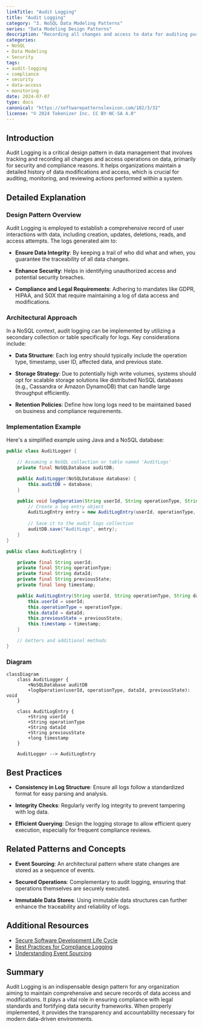 ```yaml
---
linkTitle: "Audit Logging"
title: "Audit Logging"
category: "3. NoSQL Data Modeling Patterns"
series: "Data Modeling Design Patterns"
description: "Recording all changes and access to data for auditing purposes to ensure security and compliance through detailed, chronological logs of user interactions with data."
categories:
- NoSQL
- Data Modeling
- Security
tags:
- audit-logging
- compliance
- security
- data-access
- monitoring
date: 2024-07-07
type: docs
canonical: "https://softwarepatternslexicon.com/102/3/32"
license: "© 2024 Tokenizer Inc. CC BY-NC-SA 4.0"
---
```


## Introduction

Audit Logging is a critical design pattern in data management that involves tracking and recording all changes and access operations on data, primarily for security and compliance reasons. It helps organizations maintain a detailed history of data modifications and access, which is crucial for auditing, monitoring, and reviewing actions performed within a system.

## Detailed Explanation

### Design Pattern Overview

Audit Logging is employed to establish a comprehensive record of user interactions with data, including creation, updates, deletions, reads, and access attempts. The logs generated aim to:

- **Ensure Data Integrity**: By keeping a trail of who did what and when, you guarantee the traceability of all data changes.
   
- **Enhance Security**: Helps in identifying unauthorized access and potential security breaches.
   
- **Compliance and Legal Requirements**: Adhering to mandates like GDPR, HIPAA, and SOX that require maintaining a log of data access and modifications.

### Architectural Approach

In a NoSQL context, audit logging can be implemented by utilizing a secondary collection or table specifically for logs. Key considerations include:

- **Data Structure**: Each log entry should typically include the operation type, timestamp, user ID, affected data, and previous state.
  
- **Storage Strategy**: Due to potentially high write volumes, systems should opt for scalable storage solutions like distributed NoSQL databases (e.g., Cassandra or Amazon DynamoDB) that can handle large throughput efficiently.
  
- **Retention Policies**: Define how long logs need to be maintained based on business and compliance requirements.

### Implementation Example

Here's a simplified example using Java and a NoSQL database:

```java
public class AuditLogger {

    // Assuming a NoSQL collection or table named 'AuditLogs'
    private final NoSQLDatabase auditDB;

    public AuditLogger(NoSQLDatabase database) {
        this.auditDB = database;
    }

    public void logOperation(String userId, String operationType, String dataId, String previousState) {
        // Create a log entry object
        AuditLogEntry entry = new AuditLogEntry(userId, operationType, dataId, previousState, System.currentTimeMillis());
        
        // Save it to the audit logs collection
        auditDB.save("AuditLogs", entry);
    }
}

public class AuditLogEntry {

    private final String userId;
    private final String operationType;
    private final String dataId;
    private final String previousState;
    private final long timestamp;

    public AuditLogEntry(String userId, String operationType, String dataId, String previousState, long timestamp) {
        this.userId = userId;
        this.operationType = operationType;
        this.dataId = dataId;
        this.previousState = previousState;
        this.timestamp = timestamp;
    }

    // Getters and additional methods
}
```

### Diagram

```mermaid
classDiagram
    class AuditLogger {
        +NoSQLDatabase auditDB
        +logOperation(userId, operationType, dataId, previousState): void
    }
    
    class AuditLogEntry {
        +String userId
        +String operationType
        +String dataId
        +String previousState
        +long timestamp
    }
    
    AuditLogger --> AuditLogEntry
```

## Best Practices

- **Consistency in Log Structure**: Ensure all logs follow a standardized format for easy parsing and analysis.
  
- **Integrity Checks**: Regularly verify log integrity to prevent tampering with log data.
  
- **Efficient Querying**: Design the logging storage to allow efficient query execution, especially for frequent compliance reviews.

## Related Patterns and Concepts

- **Event Sourcing**: An architectural pattern where state changes are stored as a sequence of events.

- **Secured Operations**: Complementary to audit logging, ensuring that operations themselves are securely executed.

- **Immutable Data Stores**: Using immutable data structures can further enhance the traceability and reliability of logs.

## Additional Resources

- [Secure Software Development Life Cycle](https://link-to-ssd-docs)
- [Best Practices for Compliance Logging](https://link-to-compliance-docs)
- [Understanding Event Sourcing](https://link-to-event-sourcing-doc)

## Summary

Audit Logging is an indispensable design pattern for any organization aiming to maintain comprehensive and secure records of data access and modifications. It plays a vital role in ensuring compliance with legal standards and fortifying data security frameworks. When properly implemented, it provides the transparency and accountability necessary for modern data-driven environments.
